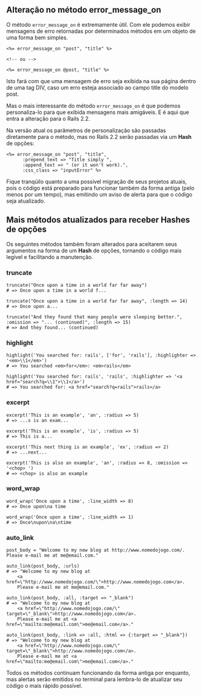 ## Alteração no método error\_message\_on

O método `error_message_on` é extremamente útil. Com ele podemos exibir mensagens de erro retornadas por determinados métodos em um objeto de uma forma bem simples.

	<%= error_message_on "post", "title" %>

	<!-- ou -->

	<%= error_message_on @post, "title" %>

Isto fará com que uma mensagem de erro seja exibida na sua página dentro de uma tag DIV, caso um erro esteja associado ao campo title do modelo post.

Mas o mais interessante do método `error_message_on` é que podemos personaliza-lo para que exibida mensagens mais amigáveis. E é aqui que entra a alteração para o Rails 2.2.

Na versão atual os parâmetros de personalização são passadas diretamente para o método, mas no Rails 2.2 serão passadas via um **Hash** de opções:

	<%= error_message_on "post", "title",
	      :prepend_text => "Title simply ",
	      :append_text => " (or it won't work).",
	      :css_class => "inputError" %>

Fique tranqüilo quanto a uma possível migração de seus projetos atuais, pois o código está preparado para funcionar também da forma antiga (pelo menos por um tempo), mas emitindo um aviso de alerta para que o código seja atualizado.

## Mais métodos atualizados para receber Hashes de opções

Os seguintes métodos também foram alterados para aceitarem seus argumentos na forma de um **Hash** de opções, tornando o código mais legível e facilitando a manutenção.

### truncate

	truncate("Once upon a time in a world far far away")
	# => Once upon a time in a world f...

	truncate("Once upon a time in a world far far away", :length => 14)
	# => Once upon a...

	truncate("And they found that many people were sleeping better.", :omission => "... (continued)", :length => 15)
	# => And they found... (continued)

### highlight

	highlight('You searched for: rails', ['for', 'rails'], :highlighter => '<em>\\1</em>')
	# => You searched <em>for</em>: <em>rails</em>

	highlight('You searched for: rails', 'rails', :highlighter => '<a href="search?q=\\1">\\1</a>')
	# => You searched for: <a href="search?q=rails">rails</a>

### excerpt

	excerpt('This is an example', 'an', :radius => 5)
	# => ...s is an exam...

	excerpt('This is an example', 'is', :radius => 5)
	# => This is a...

	excerpt('This next thing is an example', 'ex', :radius => 2)
	# => ...next...

	excerpt('This is also an example', 'an', :radius => 8, :omission => '<chop> ')
	# => <chop> is also an example

### word\_wrap

	word_wrap('Once upon a time', :line_width => 8)
	# => Once upon\na time

	word_wrap('Once upon a time', :line_width => 1)
	# => Once\nupon\na\ntime

### auto\_link

	post_body = "Welcome to my new blog at http://www.nomedojogo.com/. Please e-mail me at me@email.com."

	auto_link(post_body, :urls)
	# => "Welcome to my new blog at 
		<a href=\"http://www.nomedojogo.com/\">http://www.nomedojogo.com</a>. 
		Please e-mail me at me@email.com."

	auto_link(post_body, :all, :target => "_blank")
	# => "Welcome to my new blog at 
		<a href=\"http://www.nomedojogo.com/\" target=\"_blank\">http://www.nomedojogo.com</a>. 
		Please e-mail me at <a href=\"mailto:me@email.com\">me@email.com</a>."

	auto_link(post_body, :link => :all, :html => {:target => "_blank"})
	# => "Welcome to my new blog at 
		<a href=\"http://www.nomedojogo.com/\" target=\"_blank\">http://www.nomedojogo.com</a>. 
		Please e-mail me at <a href=\"mailto:me@email.com\">me@email.com</a>."

Todos os métodos continuam funcionando da forma antiga por enquanto, mas alertas serão emitidos no terminal para lembra-lo de atualizar seu código o mais rápido possível.
